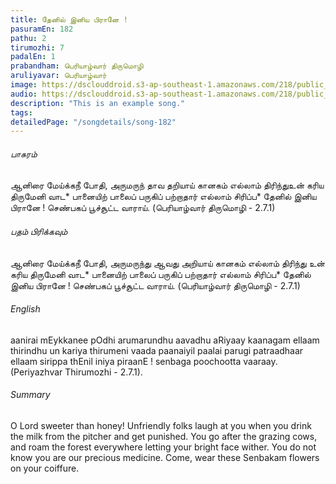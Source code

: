```yaml
---
title: தேனில் இனிய பிரானே !
pasuramEn: 182
pathu: 2
tirumozhi: 7
padalEn: 1
prabandham: பெரியாழ்வார் திருமொழி
aruliyavar: பெரியாழ்வார்
image: https://dsclouddroid.s3-ap-southeast-1.amazonaws.com/218/public_10295d16debcf0f8ae23ea09b529159ef943.jpg
audio: https://dsclouddroid.s3-ap-southeast-1.amazonaws.com/218/public_10293bf7f9321d342707de80404ad14167df.mp3
description: "This is an example song."
tags: 
detailedPage: "/songdetails/song-182"
---
```

###### பாசுரம்

ஆனிரை மேய்க்கநீ போதி, அருமருந் தாவ தறியாய்
	கானகம் எல்லாம் திரிந்துஉன் கரிய திருமேனி வாட*
	பானையிற் பாலைப் பருகிப் பற்றாதார் எல்லாம் சிரிப்ப*
	தேனில் இனிய பிரானே ! செண்பகப் பூச்சூட்ட வாராய்.
	(பெரியாழ்வார் திருமொழி - 2.7.1)
	

###### பதம் பிரிக்கவும்

ஆனிரை மேய்க்கநீ போதி, அருமருந்து ஆவது அறியாய்
	கானகம் எல்லாம் திரிந்து உன் கரிய திருமேனி வாட*
	பானையிற் பாலைப் பருகிப் பற்றாதார் எல்லாம் சிரிப்ப*
	தேனில் இனிய பிரானே ! செண்பகப் பூச்சூட்ட வாராய்.
	(பெரியாழ்வார் திருமொழி - 2.7.1)
	

###### English

aanirai mEykkanee pOdhi arumarundhu aavadhu aRiyaay
	kaanagam ellaam thirindhu un kariya thirumeni vaada
	paanaiyil paalai parugi patraadhaar ellaam sirippa
	thEnil iniya piraanE ! senbaga poochootta vaaraay.
	(Periyazhvar Thirumozhi - 2.7.1).
	

###### Summary

O Lord sweeter than honey! Unfriendly folks laugh at you when you drink the milk from the pitcher and get punished. You go after the grazing cows, and roam the forest everywhere letting your bright face wither. You do not know you are our precious medicine. Come, wear these Senbakam flowers on your coiffure.
	